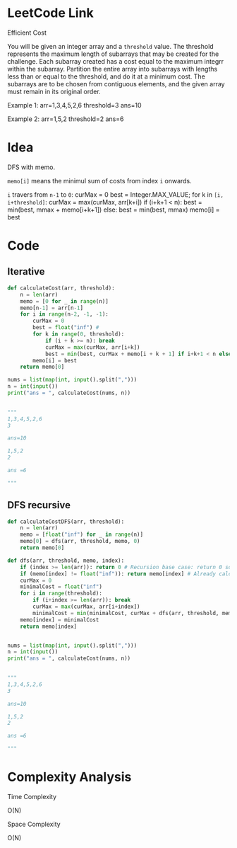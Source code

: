 # LeetCode Link

Efficient Cost

You will be given an integer array and a `threshold` value. The threshold represents the maximum length of subarrays that may be created for the challenge. Each subarray created has a cost equal to the maximum integrr within the subarray. Partition the entire array into subarrays with lengths less than or equal to the threshold, and do it at a minimum cost. The subarrays are to be chosen from contiguous elements, and the given array must remain in its original order.

Example 1:
arr=1,3,4,5,2,6
threshold=3
ans=10

Example 2:
arr=1,5,2
threshold=2
ans=6

# Idea

DFS with memo.

`memo[i]` means the minimul sum of costs from index `i` onwards.

`i` travers from `n-1` to `0`:
	curMax = 0
	best = Integer.MAX_VALUE;
	for k in `[i, i+threshold]`:
		curMax = max(curMax, arr[k+i])
		if (i+k+1 < n):
			best = min(best, mmax + memo[i+k+1])
		else:
			best = min(best, mmax)
	memo[i] = best

# Code

## Iterative
```python
def calculateCost(arr, threshold):
	n = len(arr)
	memo = [0 for _ in range(n)]
	memo[n-1] = arr[n-1]
	for i in range(n-2, -1, -1):
		curMax = 0
		best = float("inf") #
		for k in range(0, threshold):
			if (i + k >= n): break
			curMax = max(curMax, arr[i+k])
			best = min(best, curMax + memo[i + k + 1] if i+k+1 < n else curMax)
		memo[i] = best
	return memo[0]

nums = list(map(int, input().split(",")))
n = int(input())
print("ans = ", calculateCost(nums, n))
        

"""
1,3,4,5,2,6
3

ans=10

1,5,2
2

ans =6

"""
```

## DFS recursive
```python
def calculateCostDFS(arr, threshold):
	n = len(arr)
	memo = [float("inf") for _ in range(n)]
	memo[0] = dfs(arr, threshold, memo, 0)
	return memo[0]

def dfs(arr, threshold, memo, index):
	if (index >= len(arr)): return 0 # Recursion base case: return 0 so that minimalCost = curMax
	if (memo[index] != float("inf")): return memo[index] # Already calculated, return memo[index]
	curMax = 0
	minimalCost = float("inf")
	for i in range(threshold):
		if (i+index >= len(arr)): break
		curMax = max(curMax, arr[i+index])
		minimalCost = min(minimalCost, curMax + dfs(arr, threshold, memo, i+index+1))
	memo[index] = minimalCost
	return memo[index]


nums = list(map(int, input().split(",")))
n = int(input())
print("ans = ", calculateCost(nums, n))
        

"""
1,3,4,5,2,6
3

ans=10

1,5,2
2

ans =6

"""
```

# Complexity Analysis

Time Complexity

O(N)

Space Complexity

O(N)
